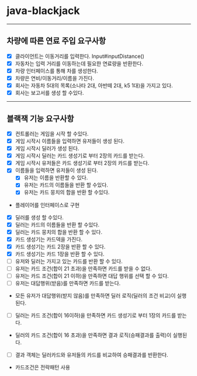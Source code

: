 # java-blackjack

---
## 차량에 따른 연료 주입 요구사항

- [x] 클라이언트는 이동거리를 입력한다. Input#inputDistance()
- [x] 자동차는 입력 거리를 이동하는데 필요한 연료량을 반환한다.
- [x] 차량 인터페이스를 통해 차를 생성한다.
- [x] 차량은 연비/이동거리/이름을 가진다.
- [x] 회사는 자동차 5대의 목록(소나타 2대, 아반떼 2대, k5 1대)을 가지고 있다.
- [x] 회사는 보고서를 생성 할 수있다.

----

## 블랙잭 기능 요구사항

- [x] 컨트롤러는 게임을 시작 할 수있다.
- [x] 게임 시작시 이름들을 입력하면 유저들이 생성 된다.
- [x] 게임 시작시 딜러가 생성 된다.
- [x] 게임 시작시 딜러는 카드 생성기로 부터 2장의 카드를 받는다.
- [x] 게임 시작시 유저들은 카드 생성기로 부터 2장의 카드를 받는다.
- [x] 이름들을 입력하면 유저들이 생성 된다.
  - [x] 유저는 이름을 반환할 수 있다.
  - [x] 유저는 카드의 이름들을 반환 할 수있다.
  - [x] 유저는 카드 뭉치의 합을 반환 할 수있다.
 + 플레이어를 인터페이스로 구현
  -[x] 딜러를 생성 할 수있다.
  - [x] 딜러는 카드의 이름들을 반환 할 수있다.
  - [x] 딜러는 카드 뭉치의 합을 반환 할 수 있다.
  - [x] 카드 생성기는 카드덱을 가진다.
  - [x] 카드 생성기는 카드 2장을 반환 할 수 있다.
  - [x] 카드 생성기는 카드 1장을 반환 할 수 있다.
- [ ] 유저와 딜러는 가지고 있는 카드를 반환 할 수 있다.
- [ ] 유저는 카드 조건(합이 21 초과)을 만족하면 카드를 받을 수 없다.
- [ ] 유저는 카드 조건(합이 21 이하)을 만족하면 대답 행위를 선택 할 수 있다.
- [ ] 유저는 대답행위(받음)를 만족하면 카드를 받는다.
+ 모든 유저가 대답행위(받지 않음)를 만족하면 딜러 로직(딜러의 조건 비교)이 실행된다.
- [ ] 딜러는 카드 조건(합이 16이하)을 만족하면 카드 생성기로 부터 1장의 카드를 받는다.
+ 딜러의 카드 조건(합이 16 초과)을 만족하면 결과 로직(승패결과를 출력)이 실행된다.
- [ ] 결과 객체는 딜러카드와 유저들의 카드를 비교하여 승패결과를 반환한다.

+ 카드조건은 전략패턴 사용